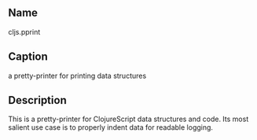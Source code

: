 ## Name
cljs.pprint

## Caption
a pretty-printer for printing data structures

## Description

This is a pretty-printer for ClojureScript data structures and code.  Its most salient
use case is to properly indent data for readable logging.
